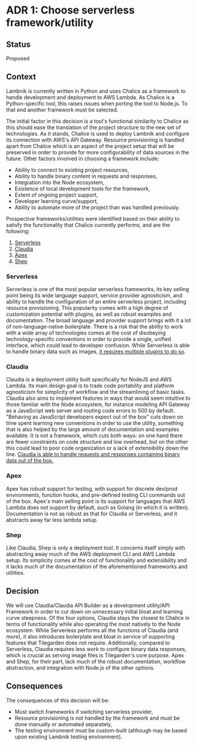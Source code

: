 # ADR 1: Choose serverless framework/utility

## Status
Proposed

## Context
Lambnik is currently written in Python and uses Chalice as a framework to handle development and deployment to AWS Lambda. As Chalice is a Python-specific tool, this raises issues when porting the tool to Node.js. To that end another framework must be selected.

The initial factor in this decision is a tool's functional similarity to Chalice as this should ease the translation of the project structure to the new set of technologies. As it stands, Chalice is used to deploy Lambnik and configure its connection with AWS's API Gateway. Resource provisioning is handled apart from Chalice which is an aspect of the project setup that will be preserved in order to provide for more configurability of data sources in the future. Other factors involved in choosing a framework include:
* Ability to connect to existing project resources,
* Ability to handle binary content in requests and responses,
* Integration into the Node ecosystem,
* Existence of local development tools for the framework,
* Extent of ongoing project support,
* Developer learning curve/support,
* Ability to automate more of the project than was handled previously.

Prospective frameworks/utilities were identified based on their ability to satisfy the functionality that Chalice currently performs, and are the following:
1. [Serverless](#serverless)
2. [Claudia](#claudia)
3. [Apex](#apex)
4. [Shep](#shep)

### Serverless
Serverless is one of the most popular serverless frameworks, its key selling point being its wide language support, service provider agnosticism, and ability to handle the configuration of an entire serverless project, including resource provisioning. This popularity comes with a high degree of customization potential with plugins, as well as robust examples and documentation. The broad language and provider support brings with it a lot of non-language-native boilerplate. There is a risk that the ability to work with a wide array of technologies comes at the cost of disobeying technology-specific conventions in order to provide a single, unified interface, which could lead to developer confusion. While Serverless is able to handle binary data such as images, [it requires multiple plugins to do so](https://medium.com/nextfaze/binary-responses-with-serverless-framework-and-api-gateway-5fde91376b76).

### Claudia
Claudia is a deployment utility built specifically for NodeJS and AWS Lambda. Its main design goal is to trade code portability and platform agnosticism for simplicity of workflow and the streamlining of basic tasks. Claudia also aims to implement features in ways that would seem intuitive to those familiar with the Node ecosystem, for instance modeling API Gateway as a JavaScript web server and routing code errors to 500 by default. "Behaving as JavaScript developers expect out of the box" cuts down on time spent learning new conventions in order to use the utility, something that is also helped by the large amount of documentation and examples available. It is not a framework, which cuts both ways: on one hand there are fewer constraints on code structure and low overhead, but on the other this could lead to poor code organization or a lack of extensibility down the line. [Claudia is able to handle requests and responses containing binary data out of the box.](https://claudiajs.com/tutorials/binary-content.html)

### Apex
Apex has robust support for testing, with support for discrete dev/prod environments, function hooks, and pre-defined testing CLI commands out of the box. Apex's main selling point is its support for languages that AWS Lambda does not support by default, such as Golang (in which it is written). Documentation is not as robust as that for Claudia or Serverless, and it abstracts away far less lambda setup.

### Shep
Like Claudia, Shep is only a deployment tool. It concerns itself simply with abstracting away much of the AWS deployment CLI and AWS Lambda setup. Its simplicity comes at the cost of functionality and extensibility and it lacks much of the documentation of the aforementioned frameworks and utilities.

## Decision
We will use Claudia/Claudia API Builder as a development utility/API Framework in order to cut down on unnecessary initial bloat and learning curve steepness. Of the four options, Claudia stays the closest to Chalice in terms of functionality while also operating the most natively to the Node ecosystem. While Serverless performs all the functions of Claudia (and more), it also introduces boilerplate and bloat in service of supporting features that Tilegarden does not require. Additionally, compared to Serverless, Claudia requires less work to configure binary data responses, which is crucial as serving image files is Tilegarden's core purpose. Apex and Shep, for their part, lack much of the robust documentation, workflow abstraction, and integration with Node.js of the other options.

## Consequences
The consequences of this decision will be:
* Must switch frameworks if switching serverless provider,
* Resource provisioning is not handled by the framework and must be done manually or automated separately,
* The testing environment must be custom-built (although may be based upon existing Lambnik testing environment).
